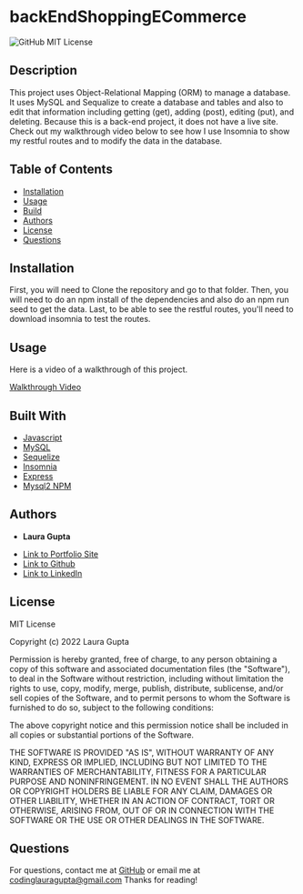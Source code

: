 # backEndShoppingECommerce
![GitHub MIT License](https://img.shields.io/badge/license-MIT-blue)

## Description  

This project uses Object-Relational Mapping (ORM) to manage a database.  It uses MySQL and Sequalize to create a database and tables and also to edit that information including getting (get), adding (post), editing (put), and deleting. Because this is a back-end project, it does not have a live site. Check out my walkthrough video below to see how I use Insomnia to show my restful routes and to modify the data in the database. 


## Table of Contents   

* [Installation](#installation)
* [Usage](#usage)
* [Build](#Built)
* [Authors](#authors)
* [License](#license)
* [Questions](#questions)

## Installation


First, you will need to Clone the repository and go to that folder. Then, you will need to do an npm install of the dependencies and also do an npm run seed to get the data. Last, to be able to see the restful routes, you'll need to download insomnia to test the routes. 

## Usage 


Here is a video of a walkthrough of this project.

[Walkthrough Video]()


## Built With

* [Javascript](https://developer.mozilla.org/en-US/docs/Web/JavaScript)
* [MySQL](https://www.mysql.com/)
* [Sequelize](https://sequelize.org/v3/)
* [Insomnia](https://insomnia.rest/)
* [Express](https://www.npmjs.com/package/express)
* [Mysql2 NPM](https://www.npmjs.com/package/mysql2)

## Authors

* **Laura Gupta** 

- [Link to Portfolio Site](https://lauragupta.github.io/firstPortfolio/)
- [Link to Github](https://github.com/lauragupta?tab=repositories)
- [Link to LinkedIn](https://www.linkedin.com/in/laura-gupta-5a277158/)


## License
MIT License

Copyright (c) 2022 Laura Gupta

Permission is hereby granted, free of charge, to any person obtaining a copy
of this software and associated documentation files (the "Software"), to deal
in the Software without restriction, including without limitation the rights
to use, copy, modify, merge, publish, distribute, sublicense, and/or sell
copies of the Software, and to permit persons to whom the Software is
furnished to do so, subject to the following conditions:

The above copyright notice and this permission notice shall be included in all
copies or substantial portions of the Software.

THE SOFTWARE IS PROVIDED "AS IS", WITHOUT WARRANTY OF ANY KIND, EXPRESS OR
IMPLIED, INCLUDING BUT NOT LIMITED TO THE WARRANTIES OF MERCHANTABILITY,
FITNESS FOR A PARTICULAR PURPOSE AND NONINFRINGEMENT. IN NO EVENT SHALL THE
AUTHORS OR COPYRIGHT HOLDERS BE LIABLE FOR ANY CLAIM, DAMAGES OR OTHER
LIABILITY, WHETHER IN AN ACTION OF CONTRACT, TORT OR OTHERWISE, ARISING FROM,
OUT OF OR IN CONNECTION WITH THE SOFTWARE OR THE USE OR OTHER DEALINGS IN THE
SOFTWARE.


## Questions 
For questions, contact me at [GitHub](https://github.com/lauragupta) or email me at <codinglauragupta@gmail.com>
Thanks for reading!